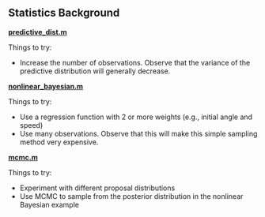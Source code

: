 ## Statistics Background

[**predictive_dist.m**](predictive_dist.m)

Things to try:

- Increase the number of observations. Observe that the variance of the predictive
  distribution will generally decrease.

[**nonlinear_bayesian.m**](nonlinear_bayesian.m)

Things to try:

- Use a regression function with 2 or more weights (e.g., initial angle and speed)
- Use many observations. Observe that this will make this simple sampling method
  very expensive.

[**mcmc.m**](mcmc.m)


Things to try:

- Experiment with different proposal distributions
- Use MCMC to sample from the posterior distribution in the nonlinear Bayesian example


